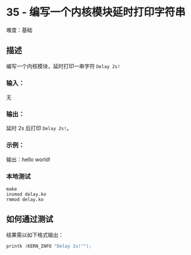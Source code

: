 # 35 - 编写一个内核模块延时打印字符串

难度：基础

## 描述

编写一个内核模块，延时打印一串字符 `Delay 2s!`

### 输入：

无

### 输出：

延时 2s 后打印 `Delay 2s!`。

### 示例：

输出：hello world!

### 本地测试

``` shell
make
insmod delay.ko
rmmod delay.ko
```

## 如何通过测试

结果需以如下格式输出：

```c
printk (KERN_INFO "Delay 2s!"");
```
